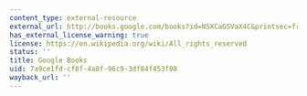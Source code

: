 ```yaml
---
content_type: external-resource
external_url: http://books.google.com/books?id=NSXCaGSVaX4C&printsec=frontcover
has_external_license_warning: true
license: https://en.wikipedia.org/wiki/All_rights_reserved
status: ''
title: Google Books
uid: 7a9ce1fd-cf8f-4a8f-96c9-3df84f453f98
wayback_url: ''
---
```

